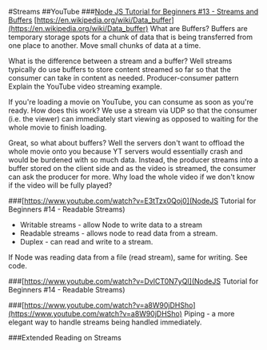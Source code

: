 #Streams
##YouTube
###[Node JS Tutorial for Beginners #13 - Streams and Buffers](https://www.youtube.com/watch?v=GlybFFMXXmQ)
[https://en.wikipedia.org/wiki/Data_buffer](https://en.wikipedia.org/wiki/Data_buffer)
What are Buffers?
Buffers are temporary storage spots for a chunk of data that is being transferred from one place to another.
Move small chunks of data at a time.

What is the difference between a stream and a buffer?
Well streams typically do use buffers to store content streamed so far so that the consumer can take in content as needed.
Producer-consumer pattern
Explain the YouTube video streaming example.


If you're loading a movie on YouTube, you can consume as soon as you're ready. How does this work?
We use a stream via UDP so that the consumer (i.e. the viewer) can immediately start viewing as opposed to waiting
for the whole movie to finish loading.

Great, so what about buffers?
Well the servers don't want to offload the whole movie onto you because YT servers would essentially crash
and would be burdened with so much data. Instead, the producer streams into a buffer stored on the client side
and as the video is streamed, the consumer can ask the producer for more. Why load the whole video if we don't know
if the video will be fully played?

###[https://www.youtube.com/watch?v=E3tTzx0Qoj0](NodeJS Tutorial for Beginners #14 - Readable Streams)
* Writable streams - allow Node to write data to a stream
* Readable streams - allows node to read data from a stream.
* Duplex - can read and write to a stream.

If Node was reading data from a file (read stream), same for writing.
See code.

###[https://www.youtube.com/watch?v=DvlCT0N7yQI](NodeJS Tutorial for Beginners #14 - Readable Streams)

###[https://www.youtube.com/watch?v=a8W90jDHSho](https://www.youtube.com/watch?v=a8W90jDHSho)
Piping - a more elegant way to handle streams being handled immediately.

###Extended Reading on Streams















